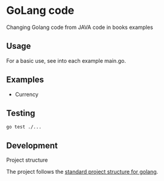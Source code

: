 # GoLang code
Changing Golang code from JAVA code in books examples

## Usage
For a basic use, see into each example main.go.

## Examples
- Currency 

## Testing
```cassandraql
go test ./...  
```

## Development
Project structure

The project follows the [standard project structure for golang](https://github.com/golang-standards/project-layout).
